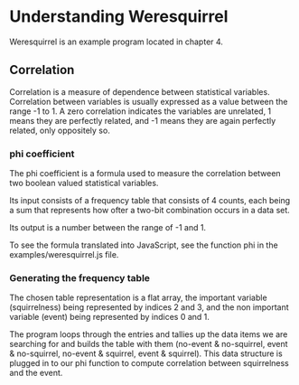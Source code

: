 # Understanding Weresquirrel

Weresquirrel is an example program located in chapter 4.

## Correlation

Correlation is a measure of dependence between statistical variables. Correlation between variables is usually expressed as a value between the range -1 to 1. A zero correlation indicates the variables are unrelated, 1 means they are perfectly related, and -1 means they are again perfectly related, only oppositely so.

### phi coefficient

The phi coefficient is a formula used to measure the correlation between two boolean valued statistical variables. 

Its input consists of a frequency table that consists of 4 counts, each being a sum that represents how ofter a two-bit combination occurs in a data set.

Its output is a number between the range of -1 and 1.

To see the formula translated into JavaScript, see the function phi in the examples/weresquirrel.js file.

### Generating the frequency table

The chosen table representation is a flat array, the important variable (squirrelness) being represented by indices 2 and 3, and the non important variable (event) being represented by indices 0 and 1.

The program loops through the entries and tallies up the data items we are searching for and builds the table with them (no-event & no-squirrel, event & no-squirrel, no-event & squirrel, event & squirrel). This data structure is plugged in to our phi function to compute correlation between squirrelness and the event.